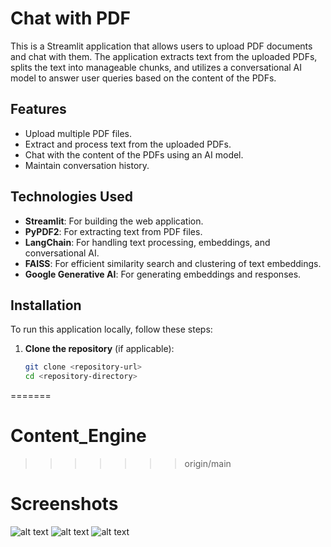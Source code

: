 # Chat with PDF

This is a Streamlit application that allows users to upload PDF documents and chat with them. The application extracts text from the uploaded PDFs, splits the text into manageable chunks, and utilizes a conversational AI model to answer user queries based on the content of the PDFs.

## Features

- Upload multiple PDF files.
- Extract and process text from the uploaded PDFs.
- Chat with the content of the PDFs using an AI model.
- Maintain conversation history.

## Technologies Used

- **Streamlit**: For building the web application.
- **PyPDF2**: For extracting text from PDF files.
- **LangChain**: For handling text processing, embeddings, and conversational AI.
- **FAISS**: For efficient similarity search and clustering of text embeddings.
- **Google Generative AI**: For generating embeddings and responses.

## Installation

To run this application locally, follow these steps:

1. **Clone the repository** (if applicable):

   ```bash
   git clone <repository-url>
   cd <repository-directory>
=======
# Content_Engine
>>>>>>> origin/main

# Screenshots

![alt text](<Screenshot 2024-11-16 202704.png>) 
![alt text](<Screenshot 2024-11-16 202626.png>)
![alt text](<Screenshot 2024-11-16 203644.png>)